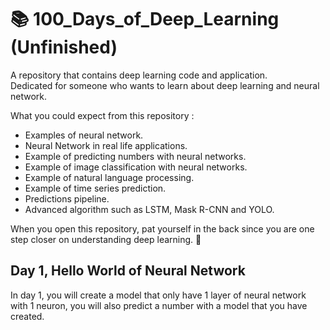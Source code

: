 # 📚 100_Days_of_Deep_Learning (Unfinished)
A repository that contains deep learning code and application.  
Dedicated for someone who wants to learn about deep learning and neural network.

What you could expect from this repository :
* Examples of neural network.
* Neural Network in real life applications.
* Example of predicting numbers with neural networks.
* Example of image classification with neural networks.
* Example of natural language processing.
* Example of time series prediction.
* Predictions pipeline.
* Advanced algorithm such as LSTM, Mask R-CNN and YOLO.

When you open this repository, pat yourself in the back since you are one step closer on understanding deep learning. 🥳

## Day 1, Hello World of Neural Network
In day 1, you will create a model that only have 1 layer of neural network with 1 neuron, you will also predict a number with a model that you have created.
